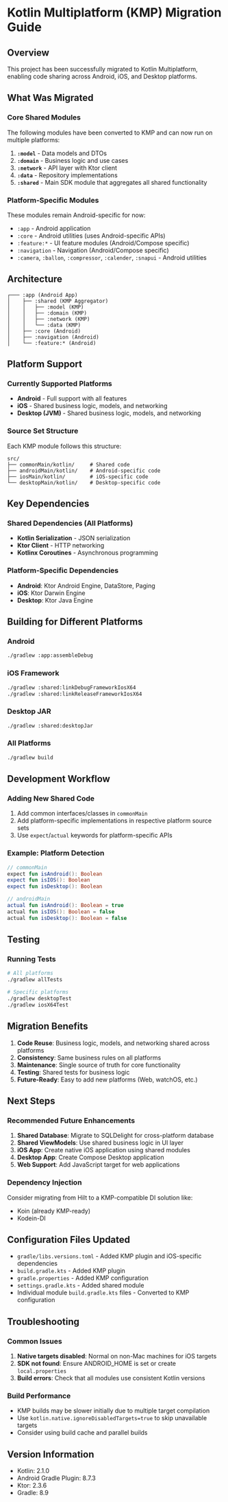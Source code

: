 # Kotlin Multiplatform (KMP) Migration Guide

## Overview
This project has been successfully migrated to Kotlin Multiplatform, enabling code sharing across Android, iOS, and Desktop platforms.

## What Was Migrated

### Core Shared Modules
The following modules have been converted to KMP and can now run on multiple platforms:

1. **`:model`** - Data models and DTOs
2. **`:domain`** - Business logic and use cases
3. **`:network`** - API layer with Ktor client
4. **`:data`** - Repository implementations
5. **`:shared`** - Main SDK module that aggregates all shared functionality

### Platform-Specific Modules
These modules remain Android-specific for now:
- `:app` - Android application
- `:core` - Android utilities (uses Android-specific APIs)
- `:feature:*` - UI feature modules (Android/Compose specific)
- `:navigation` - Navigation (Android/Compose specific)
- `:camera`, `:ballon`, `:compressor`, `:calender`, `:snapui` - Android utilities

## Architecture

```
┌─── :app (Android App)
│    ├── :shared (KMP Aggregator)
│    │   ├── :model (KMP)
│    │   ├── :domain (KMP)
│    │   ├── :network (KMP)
│    │   └── :data (KMP)
│    ├── :core (Android)
│    ├── :navigation (Android)
│    └── :feature:* (Android)
```

## Platform Support

### Currently Supported Platforms
- **Android** - Full support with all features
- **iOS** - Shared business logic, models, and networking
- **Desktop (JVM)** - Shared business logic, models, and networking

### Source Set Structure
Each KMP module follows this structure:
```
src/
├── commonMain/kotlin/     # Shared code
├── androidMain/kotlin/    # Android-specific code
├── iosMain/kotlin/        # iOS-specific code
└── desktopMain/kotlin/    # Desktop-specific code
```

## Key Dependencies

### Shared Dependencies (All Platforms)
- **Kotlin Serialization** - JSON serialization
- **Ktor Client** - HTTP networking
- **Kotlinx Coroutines** - Asynchronous programming

### Platform-Specific Dependencies
- **Android**: Ktor Android Engine, DataStore, Paging
- **iOS**: Ktor Darwin Engine
- **Desktop**: Ktor Java Engine

## Building for Different Platforms

### Android
```bash
./gradlew :app:assembleDebug
```

### iOS Framework
```bash
./gradlew :shared:linkDebugFrameworkIosX64
./gradlew :shared:linkReleaseFrameworkIosX64
```

### Desktop JAR
```bash
./gradlew :shared:desktopJar
```

### All Platforms
```bash
./gradlew build
```

## Development Workflow

### Adding New Shared Code
1. Add common interfaces/classes in `commonMain`
2. Add platform-specific implementations in respective platform source sets
3. Use `expect`/`actual` keywords for platform-specific APIs

### Example: Platform Detection
```kotlin
// commonMain
expect fun isAndroid(): Boolean
expect fun isIOS(): Boolean
expect fun isDesktop(): Boolean

// androidMain
actual fun isAndroid(): Boolean = true
actual fun isIOS(): Boolean = false
actual fun isDesktop(): Boolean = false
```

## Testing

### Running Tests
```bash
# All platforms
./gradlew allTests

# Specific platforms
./gradlew desktopTest
./gradlew iosX64Test
```

## Migration Benefits

1. **Code Reuse**: Business logic, models, and networking shared across platforms
2. **Consistency**: Same business rules on all platforms
3. **Maintenance**: Single source of truth for core functionality
4. **Testing**: Shared tests for business logic
5. **Future-Ready**: Easy to add new platforms (Web, watchOS, etc.)

## Next Steps

### Recommended Future Enhancements
1. **Shared Database**: Migrate to SQLDelight for cross-platform database
2. **Shared ViewModels**: Use shared business logic in UI layer
3. **iOS App**: Create native iOS application using shared modules
4. **Desktop App**: Create Compose Desktop application
5. **Web Support**: Add JavaScript target for web applications

### Dependency Injection
Consider migrating from Hilt to a KMP-compatible DI solution like:
- Koin (already KMP-ready)
- Kodein-DI

## Configuration Files Updated

- `gradle/libs.versions.toml` - Added KMP plugin and iOS-specific dependencies
- `build.gradle.kts` - Added KMP plugin
- `gradle.properties` - Added KMP configuration
- `settings.gradle.kts` - Added shared module
- Individual module `build.gradle.kts` files - Converted to KMP configuration

## Troubleshooting

### Common Issues
1. **Native targets disabled**: Normal on non-Mac machines for iOS targets
2. **SDK not found**: Ensure ANDROID_HOME is set or create `local.properties`
3. **Build errors**: Check that all modules use consistent Kotlin versions

### Build Performance
- KMP builds may be slower initially due to multiple target compilation
- Use `kotlin.native.ignoreDisabledTargets=true` to skip unavailable targets
- Consider using build cache and parallel builds

## Version Information
- Kotlin: 2.1.0
- Android Gradle Plugin: 8.7.3
- Ktor: 2.3.6
- Gradle: 8.9